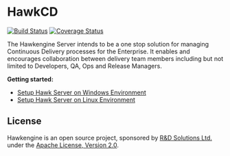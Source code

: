 # HawkCD
[![Build Status](https://travis-ci.org/rndsolutions/hawk.svg?branch=master)](https://travis-ci.org/rndsolutions/hawk)
[![Coverage Status](https://coveralls.io/repos/github/rndsolutions/hawk/badge.svg?branch=master)](https://coveralls.io/github/rndsolutions/hawk?branch=master)

The Hawkengine Server intends to be a one stop solution for managing Continuous Delivery processes for the Enterprise.  It  enables and encourages collaboration between delivery team members including but not limited to  Developers, QA, Ops and Release Managers.   

**Getting started:**
* [Setup Hawk Server on Windows Environment](https://github.com/rndsolutions/hawk/wiki/Setup-Hawk-Server-on-Windows-Environment)
* [Setup Hawk Server on Linux Environment](https://github.com/rndsolutions/hawk/wiki/Setup-Hawk-Server-on-Linux-(Ubuntu)-Environment#setup-hawk-HServer-on-linux-ubuntu-environment)

## License

Hawkengine is an open source project, sponsored by <a href="http://rnd-solutions.net/">R&D Solutions Ltd.</a> under the <a href="http://www.apache.org/licenses/LICENSE-2.0">Apache License, Version 2.0</a>.
